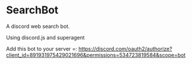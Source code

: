 # SearchBot
A discord web search bot.

Using discord.js and superagent

Add this bot to your server =: https://discord.com/oauth2/authorize?client_id=891931975429021696&permissions=534723819584&scope=bot
